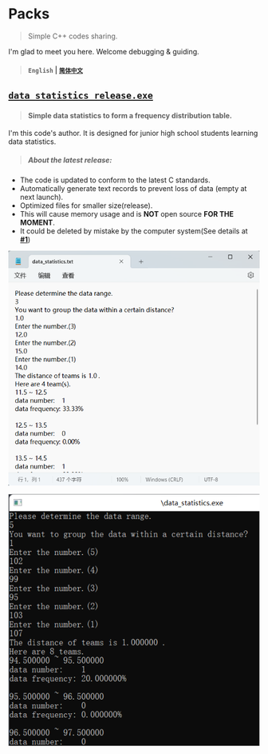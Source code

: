 # Packs

>Simple C++ codes sharing.

I'm glad to meet you here. Welcome debugging & guiding.
>#### `English` | [`简体中文`](https://github.com/HallMaxwell/Packs/blob/main/README-CN.md)


## [`data_statistics_release.exe`](https://github.com/HallMaxwell/Packs/releases/tag/v1.5)
>#### Simple data statistics to form a frequency distribution table. 

I'm this code's author. It is designed for junior high school students learning data statistics.
>##### About the latest release:
- The code is updated to conform to the latest C standards.
- Automatically generate text records to prevent loss of data (empty at next launch).
- Optimized files for smaller size(release).
- This will cause memory usage and is **NOT** open source **FOR THE MOMENT**.
- It could be deleted by mistake by the computer system(See details at [**#1**](https://github.com/HallMaxwell/Packs/issues/1))
  
![text](https://github.com/HallMaxwell/Packs/blob/main/images/data_statistics2.png)

![run](https://github.com/HallMaxwell/Packs/blob/main/images/data_statistics1.png)


